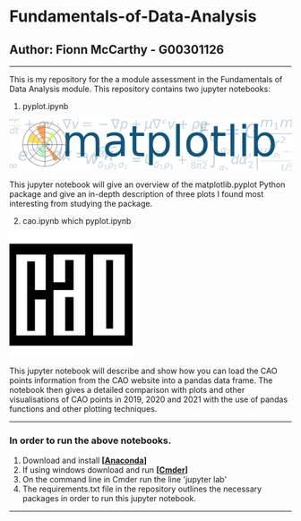# Fundamentals-of-Data-Analysis
## Author: Fionn McCarthy - G00301126
---
This is my repository for the a module assessment in the Fundamentals of Data Analysis module. This repository contains two jupyter notebooks: 


1. pyplot.ipynb 

![xplotoutput](matplotlib_image.png)


This jupyter notebook will give an overview of the matplotlib.pyplot Python package and give an in-depth description of three plots I found most interesting from studying the package. 


2. cao.ipynb which pyplot.ipynb 

![xplotoutput](CAO_image.png)

This jupyter notebook will describe and show how you can load the CAO points information from the CAO website into a pandas data frame. The notebook then gives a detailed comparison with plots and other visualisations of CAO points in 2019, 2020 and 2021 with the use of pandas functions and other plotting techniques. 

---
### In order to run the above notebooks.
1. Download and install **[[Anaconda](https://www.anaconda.com/products/individual)]**  
2. If using windows download and run **[[Cmder](https://cmder.net/)]** 
3. On the command line in Cmder run the line 'jupyter lab' 
4. The requirements.txt file in the repository outlines the necessary packages in order to run this jupyter notebook.
---

